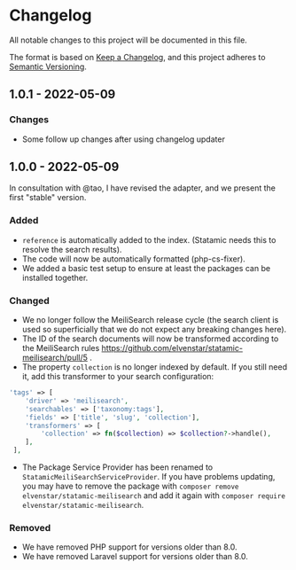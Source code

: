 # Changelog

All notable changes to this project will be documented in this file.

The format is based on [Keep a Changelog](https://keepachangelog.com/en/1.0.0/),
and this project adheres to [Semantic Versioning](https://semver.org/spec/v2.0.0.html).

## 1.0.1 - 2022-05-09

### Changes

- Some follow up changes after using changelog updater

## 1.0.0 - 2022-05-09

In consultation with @tao, I have revised the adapter, and we present the first "stable" version.

### Added

- `reference` is automatically added to the index. (Statamic needs this to resolve the search results).
- The code will now be automatically formatted (php-cs-fixer).
- We added a basic test setup to ensure at least the packages can be installed together.

### Changed

- We no longer follow the MeiliSearch release cycle (the search client is used so superficially that we do not expect any breaking changes here).
- The ID of the search documents will now be transformed according to the MeiliSearch rules https://github.com/elvenstar/statamic-meilisearch/pull/5 .
- The property `collection` is no longer indexed by default. If you still need it, add this transformer to your search configuration:

```php
'tags' => [
    'driver' => 'meilisearch',
    'searchables' => ['taxonomy:tags'],
    'fields' => ['title', 'slug', 'collection'],
    'transformers' => [
        'collection' => fn($collection) => $collection?->handle(),
    ],
 ],


```
- The Package Service Provider has been renamed to `StatamicMeiliSearchServiceProvider`. If you have problems updating, you may have to remove the package with `composer remove elvenstar/statamic-meilisearch` and add it again with `composer require elvenstar/statamic-meilisearch`.

### Removed

- We have removed PHP support for versions older than 8.0.
- We have removed Laravel support for versions older than 8.0.
